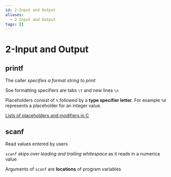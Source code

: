 ```yaml
---
id: 2-Input and Output
aliases:
  - 2-Input and Output
tags: []
---
```


# 2-Input and Output

## printf

The caller _specifies a format string to print_

Soe formatting specifiers are tabs `\t` and new lines `\n`

Placeholders consist of `%` followed by a **type specifier letter**. For example `%d` represents a placeholder for an integer value.

[Lists of placeholders and modifiers in C](01-Areas/Computer/Dive_Into_Systems/notes/chapter1/Lists%20of%20placeholders%20and%20modifiers%20in%20C.md)

## scanf

Read values entered by users

`scanf` _skips over leading and trailing whitespace_ as it reads in a numerica value

Arguments of `scanf` are **locations** of program variables
